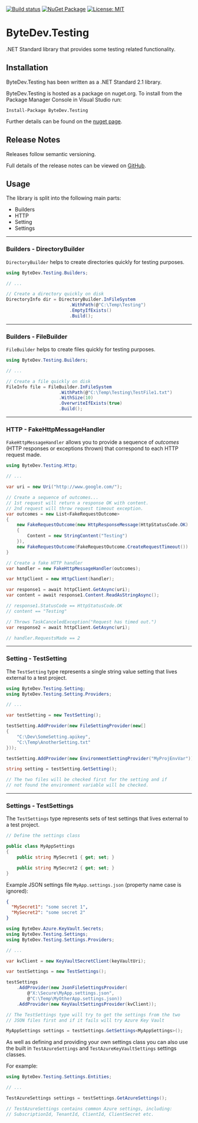 [![Build status](https://ci.appveyor.com/api/projects/status/github/bytedev/ByteDev.Testing?branch=master&svg=true)](https://ci.appveyor.com/project/bytedev/ByteDev-Testing/branch/master)
[![NuGet Package](https://img.shields.io/nuget/v/ByteDev.Testing.svg)](https://www.nuget.org/packages/ByteDev.Testing)
[![License: MIT](https://img.shields.io/badge/License-MIT-green.svg)](https://github.com/ByteDev/ByteDev.Testing/blob/master/LICENSE)

# ByteDev.Testing

.NET Standard library that provides some testing related functionality.

## Installation

ByteDev.Testing has been written as a .NET Standard 2.1 library.

ByteDev.Testing is hosted as a package on nuget.org.  To install from the Package Manager Console in Visual Studio run:

`Install-Package ByteDev.Testing`

Further details can be found on the [nuget page](https://www.nuget.org/packages/ByteDev.Testing/).

## Release Notes

Releases follow semantic versioning.

Full details of the release notes can be viewed on [GitHub](https://github.com/ByteDev/ByteDev.Testing/blob/master/docs/RELEASE-NOTES.md).

## Usage

The library is split into the following main parts:
- Builders
- HTTP
- Setting
- Settings

---

### Builders - DirectoryBuilder

`DirectoryBuilder` helps to create directories quickly for testing purposes.

```csharp
using ByteDev.Testing.Builders;

// ...

// Create a directory quickly on disk
DirectoryInfo dir = DirectoryBuilder.InFileSystem
                        .WithPath(@"C:\Temp\Testing")
                        .EmptyIfExists()
                        .Build();
```

---

### Builders - FileBuilder

`FileBuilder` helps to create files quickly for testing purposes.

```csharp
using ByteDev.Testing.Builders;

// ...

// Create a file quickly on disk
FileInfo file = FileBuilder.InFileSystem
                    .WithPath(@"C:\Temp\Testing\TestFile1.txt")
                    .WithSize(10)
                    .OverwriteIfExists(true)
                    .Build();
```

---

### HTTP - FakeHttpMessageHandler

`FakeHttpMessageHandler` allows you to provide a sequence of *outcomes* (HTTP responses or exceptions thrown) that correspond to each HTTP request made.

```csharp
using ByteDev.Testing.Http;

// ...

var uri = new Uri("http://www.google.com/");

// Create a sequence of outcomes...
// 1st request will return a response OK with content.
// 2nd request will throw request timeout exception.
var outcomes = new List<FakeRequestOutcome>
{
    new FakeRequestOutcome(new HttpResponseMessage(HttpStatusCode.OK)
    {
        Content = new StringContent("Testing")
    }),
    new FakeRequestOutcome(FakeRequestOutcome.CreateRequestTimeout())
}

// Create a fake HTTP handler
var handler = new FakeHttpMessageHandler(outcomes);

var httpClient = new HttpClient(handler);

var response1 = await httpClient.GetAsync(uri);
var content = await response1.Content.ReadAsStringAsync();

// response1.StatusCode == HttpStatusCode.OK
// content == "Testing"

// Throws TaskCanceledException("Request has timed out.")
var response2 = await httpClient.GetAsync(uri);

// handler.RequestsMade == 2
```

---

### Setting - TestSetting

The `TestSetting` type represents a single string value setting that lives external to a test project.

```csharp
using ByteDev.Testing.Setting;
using ByteDev.Testing.Setting.Providers;

// ...

var testSetting = new TestSetting();

testSetting.AddProvider(new FileSettingProvider(new[]
{
    "C:\Dev\SomeSetting.apikey",
    "C:\Temp\AnotherSetting.txt"
}));

testSetting.AddProvider(new EnvironmentSettingProvider("MyProjEnvVar"));

string setting = testSetting.GetSetting();

// The two files will be checked first for the setting and if 
// not found the environment variable will be checked.
```

---

### Settings - TestSettings

The `TestSettings` type represents sets of test settings that lives external to a test project.

```csharp
// Define the settings class

public class MyAppSettings
{
    public string MySecret1 { get; set; }

    public string MySecret2 { get; set; }
}
```

Example JSON settings file `MyApp.settings.json` (property name case is ignored):

```json
{
  "MySecret1": "some secret 1",
  "MySecret2": "some secret 2"
}
```

```csharp
using ByteDev.Azure.KeyVault.Secrets;
using ByteDev.Testing.Settings;
using ByteDev.Testing.Settings.Providers;

// ...

var kvClient = new KeyVaultSecretClient(keyVaultUri);

var testSettings = new TestSettings();

testSettings
    .AddProvider(new JsonFileSettingsProvider(
        @"X:\Secure\MyApp.settings.json",
        @"C:\Temp\MyOtherApp.settings.json))
    .AddProvider(new KeyVaultSettingsProvider(kvClient));

// The TestSettings type will try to get the settings from the two 
// JSON files first and if it fails will try Azure Key Vault

MyAppSettings settings = testSettings.GetSettings<MyAppSettings>();
```

As well as defining and providing your own settings class you can also use the built in `TestAzureSettings` and `TestAzureKeyVaultSettings` settings classes. 

For example:

```csharp
using ByteDev.Testing.Settings.Entities;

// ...

TestAzureSettings settings = testSettings.GetAzureSettings();

// TestAzureSettings contains common Azure settings, including:
// SubscriptionId, TenantId, ClientId, ClientSecret etc.
```



